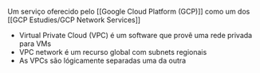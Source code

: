 Um serviço oferecido pelo  [[Google Cloud Platform (GCP)]] como um dos [[GCP Estudies/GCP Network Services]]

* Virtual Private Cloud (VPC) é um software que provê uma rede privada para VMs
* VPC network é um recurso global com subnets regionais
* As VPCs são lógicamente separadas uma da outra
